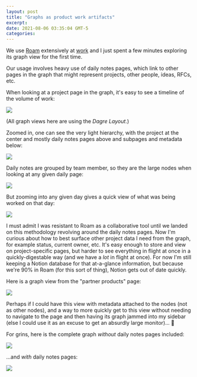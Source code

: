 ```yaml
---
layout: post
title: "Graphs as product work artifacts"
excerpt: 
date: 2021-08-06 03:35:04 GMT-5
categories: 
---
```


We use [Roam](https://roamresearch.com/) extensively at [work](https://egghead.io) and I just spent a few minutes exploring its graph view for the first time.

Our usage involves heavy use of daily notes pages, which link to other pages in the graph that might represent projects, other people, ideas, RFCs, etc.

When looking at a project page in the graph, it's easy to see a timeline of the volume of work:

![]({{site.url}}/assets/2021/08/project-view-full.png)

(All graph views here are using the _Dagre Layout_.)

Zoomed in, one can see the very light hierarchy, with the project at the center and mostly daily notes pages above and subpages and metadata below:

![]({{site.url}}/assets/2021/08/project-view-zoomed.png)

Daily notes are grouped by team member, so they are the large nodes when looking at any given daily page:

![]({{site.url}}/assets/2021/08/daily-view-full.png)

But zooming into any given day gives a quick view of what was being worked on that day:

![]({{site.url}}/assets/2021/08/daily-view-zoomed.png)

I must admit I was resistant to Roam as a collaborative tool until we landed on this methodology revolving around the daily notes pages. Now I'm curious about how to best surface other project data I need from the graph, for example status, current owner, etc. It's easy enough to store and view on project-specific pages, but harder to see everything in flight at once in a quickly-digestable way (and we have a _lot_ in flight at once). For now I'm still keeping a Notion database for that at-a-glance information, but because we're 90% in Roam (for this sort of thing), Notion gets out of date quickly.

Here is a graph view from the "partner products" page:

![]({{site.url}}/assets/2021/08/partner-products.png)

Perhaps if I could have this view with metadata attached to the nodes (not as other nodes), and a way to more quickly get to this view without needing to navigate to the page and then having its graph jammed into my sidebar (else I could use it as an excuse to get an absurdly large monitor)... 🤔

For grins, here is the complete graph _without_ daily notes pages included:

![]({{site.url}}/assets/2021/08/entire-graph.png)

...and _with_ daily notes pages:

![]({{site.url}}/assets/2021/08/entire-graph-with-daily.png)
